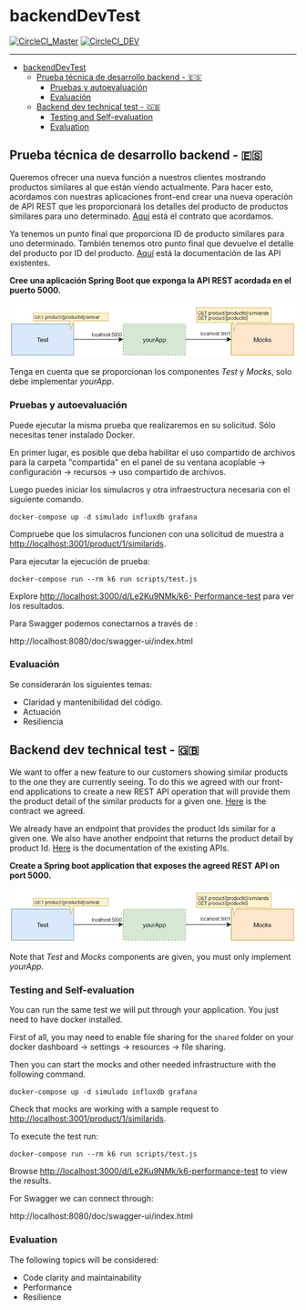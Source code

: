 # backendDevTest

[![CircleCI_Master](https://dl.circleci.com/status-badge/img/gh/nicolasalarconrapela/backendDevTestNar/tree/master.svg?style=svg&circle-token=ea2e666c9c55ffaa692f2b649469e5c700f85e4b)](https://dl.circleci.com/status-badge/redirect/gh/nicolasalarconrapela/backendDevTestNar/tree/master)
 [![CircleCI_DEV](https://dl.circleci.com/status-badge/img/gh/nicolasalarconrapela/backendDevTestNar/tree/devops%2FNAR.svg?style=svg&circle-token=ea2e666c9c55ffaa692f2b649469e5c700f85e4b)](https://dl.circleci.com/status-badge/redirect/gh/nicolasalarconrapela/backendDevTestNar/tree/devops%2FNAR)

---

- [backendDevTest](#backenddevtest)
  - [Prueba técnica de desarrollo backend - 🇪🇸](#prueba-técnica-de-desarrollo-backend---)
    - [Pruebas y autoevaluación](#pruebas-y-autoevaluación)
    - [Evaluación](#evaluación)
  - [Backend dev technical test - 🇬🇧](#backend-dev-technical-test---)
    - [Testing and Self-evaluation](#testing-and-self-evaluation)
    - [Evaluation](#evaluation)

## Prueba técnica de desarrollo backend - 🇪🇸

Queremos ofrecer una nueva función a nuestros clientes mostrando productos similares al que están viendo actualmente. Para hacer esto, acordamos con nuestras aplicaciones front-end crear una nueva operación de API REST que les proporcionará los detalles del producto de productos similares para uno determinado. [Aquí](./similarProducts.yaml) está el contrato que acordamos.

Ya tenemos un punto final que proporciona ID de producto similares para uno determinado. También tenemos otro punto final que devuelve el detalle del producto por ID del producto. [Aquí](./existingApis.yaml) está la documentación de las API existentes.

**Cree una aplicación Spring Boot que exponga la API REST acordada en el puerto 5000.**

![Diagrama](./assets/diagram.jpg "Diagrama")

Tenga en cuenta que se proporcionan los componentes _Test_ y _Mocks_, solo debe implementar _yourApp_.

### Pruebas y autoevaluación

Puede ejecutar la misma prueba que realizaremos en su solicitud. Sólo necesitas tener instalado Docker.

En primer lugar, es posible que deba habilitar el uso compartido de archivos para la carpeta "compartida" en el panel de su ventana acoplable -> configuración -> recursos -> uso compartido de archivos.

Luego puedes iniciar los simulacros y otra infraestructura necesaria con el siguiente comando.

```docker
docker-compose up -d simulado influxdb grafana
```

Compruebe que los simulacros funcionen con una solicitud de muestra a [http://localhost:3001/product/1/similarids](http://localhost:3001/product/1/similarids).

Para ejecutar la ejecución de prueba:

```docker
docker-compose run --rm k6 run scripts/test.js
```

Explore [http://localhost:3000/d/Le2Ku9NMk/k6- Performance-test](http://localhost:3000/d/Le2Ku9NMk/k6-Performance-test) para ver los resultados.

Para Swagger podemos conectarnos a través de :
  
  http://localhost:8080/doc/swagger-ui/index.html

### Evaluación

Se considerarán los siguientes temas:

- Claridad y mantenibilidad del código.
- Actuación
- Resiliencia

## Backend dev technical test - 🇬🇧

We want to offer a new feature to our customers showing similar products to the one they are currently seeing. To do this we agreed with our front-end applications to create a new REST API operation that will provide them the product detail of the similar products for a given one. [Here](./similarProducts.yaml) is the contract we agreed.

We already have an endpoint that provides the product Ids similar for a given one. We also have another endpoint that returns the product detail by product Id. [Here](./existingApis.yaml) is the documentation of the existing APIs.

**Create a Spring boot application that exposes the agreed REST API on port 5000.**

![Diagram](./assets/diagram.jpg "Diagram")

Note that _Test_ and _Mocks_ components are given, you must only implement _yourApp_.

### Testing and Self-evaluation

You can run the same test we will put through your application. You just need to have docker installed.

First of all, you may need to enable file sharing for the `shared` folder on your docker dashboard -> settings -> resources -> file sharing.

Then you can start the mocks and other needed infrastructure with the following command.

```docker
docker-compose up -d simulado influxdb grafana
```

Check that mocks are working with a sample request to [http://localhost:3001/product/1/similarids](http://localhost:3001/product/1/similarids).

To execute the test run:

```docker
docker-compose run --rm k6 run scripts/test.js
```

Browse [http://localhost:3000/d/Le2Ku9NMk/k6-performance-test](http://localhost:3000/d/Le2Ku9NMk/k6-performance-test) to view the results.

For Swagger we can connect through:
  
  http://localhost:8080/doc/swagger-ui/index.html

### Evaluation

The following topics will be considered:

- Code clarity and maintainability
- Performance
- Resilience
